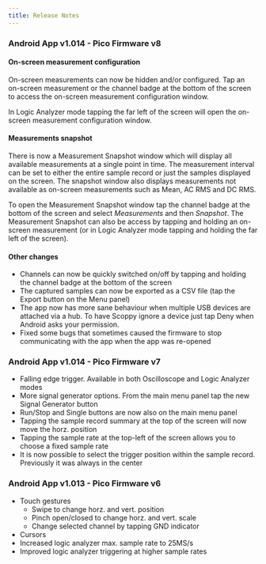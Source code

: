 ```yaml
---
title: Release Notes
---
```


### Android App v1.014 - Pico Firmware v8

#### On-screen measurement configuration
On-screen measurements can now be hidden and/or configured. Tap an on-screen measurement or the channel badge
at the bottom of the screen to access the on-screen measurement configuration window.

In Logic Analyzer mode tapping the far left of the screen will open the on-screen measurement configuration window.

#### Measurements snapshot
There is now a Measurement Snapshot window which will display all available measurements at a single point in time.
The measurement interval can be set to either the entire sample record or just the samples displayed on the screen.
The snapshot window also displays measurements not available as on-screen measurements such as Mean, AC RMS and DC RMS.

To open the Measurement Snapshot window tap the channel badge at the bottom of the screen and select _Measurements_ and then
_Snapshot_. The Measurement Snapshot can also be access by tapping and holding an on-screen measurement (or in Logic Analyzer
mode tapping and holding the far left of the screen).

#### Other changes
* Channels can now be quickly switched on/off by tapping and holding the channel badge at the bottom of the screen
* The captured samples can now be exported as a CSV file (tap the Export button on the Menu panel)
* The app now has more sane behaviour when multiple USB devices are attached via a hub. To have Scoppy ignore a device just
tap Deny when Android asks your permission.
* Fixed some bugs that sometimes caused the firmware to stop communicating with the app when the app was re-opened

### Android App v1.014 - Pico Firmware v7
* Falling edge trigger. Available in both Oscilloscope and Logic Analyzer modes
* More signal generator options. From the main menu panel tap the new Signal Generator button
* Run/Stop and Single buttons are now also on the main menu panel
* Tapping the sample record summary at the top of the screen will now move the horz. position
* Tapping the sample rate at the top-left of the screen allows you to choose a fixed sample rate
* It is now possible to select the trigger position within the sample record. Previously it was always in the center

### Android App v1.013 - Pico Firmware v6
* Touch gestures
    *   Swipe to change horz. and vert. position
    *   Pinch open/closed to change horz. and vert. scale
    *   Change selected channel by tapping GND indicator
* Cursors
* Increased logic analyzer max. sample rate to 25MS/s
* Improved logic analyzer triggering at higher sample rates
